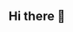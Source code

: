 ## Hi there 👋

[ ](https://img.shields.io/badge/ChatGPT-74aa9c?style=for-the-badge&logo=openai&logoColor=white) 
